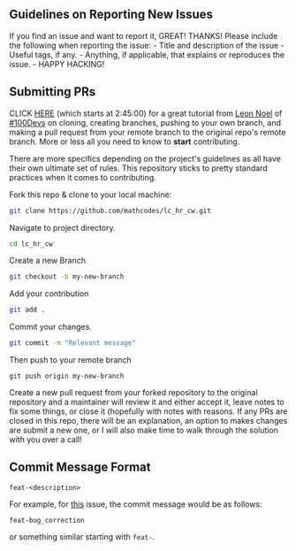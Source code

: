 <h2>Guidelines on Reporting New Issues</h2>
If you find an issue and want to report it, GREAT! THANKS! Please include the following when reporting the issue:
 - Title and description of the issue
 - Useful tags, if any.
 - Anything, if applicable, that explains or reproduces the issue.
 - HAPPY HACKING!

<h2>Submitting PRs</h2>

CLICK [HERE](https://www.twitch.tv/videos/1686323964?t=02h45m01s) (which starts at 2:45:00) for a great tutorial from [Leon Noel](https://www.twitter.com/leonnoel) of [#100Devs](https://leonnoel.com/100devs/) on cloning, creating branches, pushing to your own branch, and making a pull request from your remote branch to the original repo's remote branch. More or less all you need to know to **start** contributing. 

There are more specifics depending on the project's guidelines as all have their own ultimate set of rules. This repository sticks to pretty standard practices when it comes to contributing.



Fork this repo & clone to your local machine:

```bash
git clone https://github.com/mathcodes/lc_hr_cw.git
```

Navigate to project directory.
```bash
cd lc_hr_cw
```
Create a new Branch
```bash
git checkout -b my-new-branch
```
Add your contribution
```bash
git add .
```
Commit your changes.
```bash
git commit -m "Relevant message"
```
Then push to your remote branch
```bashg
git push origin my-new-branch
```
Create a new pull request from your forked repository to the original repository and a maintainer will review it and either accept it, leave notes to fix some things, or close it (hopefully with notes with reasons. If any PRs are closed in this repo, there will be an explanation, an option to makes changes are submit a new one, or I will also make time to walk through the solution with you over a call! 

<h2>Commit Message Format</h2>

```
feat-<description>
```

For example, for <a href="https://github.com/mathcodes/lc_hr_cw/issues/60">this</a> issue, the commit message would be as follows:
  
```
feat-bug_correction
```
or something similar starting with `feat-`.


